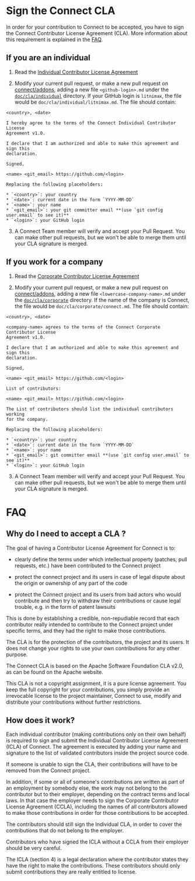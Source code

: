# Sign the Connect CLA

In order for your contribution to Connect to be accepted, you have to sign the
Connect Contributor License Agreement (CLA). More information about this
requirement is explained in the [FAQ](#faq).

## If you are an individual

1.  Read the [Individual Contributor License Agreement](icla-1.0.md)

2.  Modify your current pull request, or make a new pull request on
    [connect/addons](https://github.com/connect/addons), adding a new file
    `<github-login>.md` under the [`doc/cla/individual`](individual/) directory.
    If your GitHub login is `litnimax`, the file would be
    `doc/cla/individual/litnimax.md`. The file should contain:

```
<country>, <date>

I hereby agree to the terms of the Connect Individual Contributor License
Agreement v1.0.

I declare that I am authorized and able to make this agreement and sign this
declaration.

Signed,

<name> <git_email> https://github.com/<login>
```

    Replacing the following placeholders:

    * `<country>`: your country
    * `<date>`: current date in the form `YYYY-MM-DD`
    * `<name>`: your name
    * `<git_email>`: your git committer email **(use `git config user.email` to see it)**
    * `<login>`: your GitHub login

3. A Connect Team member will verify and accept your Pull Request. You can
make other pull requests, but we won't be able to merge them until your CLA
signature is merged.

## If you work for a company

1.  Read the [Corporate Contributor License Agreement](ccla-1.0.md)

2.  Modify your current pull request, or make a new pull request on
    [connect/addons](/connect/addons), adding a new file `<lowercase-company-name>.md`
    under the [`doc/cla/corporate`](corporate/) directory.
    If the name of the company is Connect, the file would be
    `doc/cla/corporate/connect.md`. The file should contain:

```
<country>, <date>

<company-name> agrees to the terms of the Connect Corporate Contributor License
Agreement v1.0.

I declare that I am authorized and able to make this agreement and sign this
declaration.

Signed,

<name> <git_email> https://github.com/<login>

List of contributors:

<name> <git_email> https://github.com/<login>
```

    The List of contributors should list the individual contributors working
    for the company.

    Replacing the following placeholders:

    * `<country>`: your country
    * `<date>`: current date in the form `YYYY-MM-DD`
    * `<name>`: your name
    * `<git_email>`: git committer email **(use `git config user.email` to see it)**
    * `<login>`: your GitHub login

3. A Connect Team member will verify and accept your Pull Request. You can
make other pull requests, but we won't be able to merge them until your CLA
signature is merged.

# FAQ

## Why do I need to accept a CLA ?

The goal of having a Contributor License Agreement for Connect is to:

* clearly define the terms under which intellectual property (patches, pull
  requests, etc.) have been contributed to the Connect project

* protect the connect project and its users in case of legal dispute about the
  origin or ownership of any part of the code

* protect the Connect project and its users from bad actors who would contribute
  and then try to withdraw their contributions or cause legal trouble, e.g. in
  the form of patent lawsuits

This is done by establishing a credible, non-repudiable record that each
contributor really intended to contribute to the Connect project under specific
terms, and they had the right to make those contributions.

The CLA is for the protection of the contributors, the project and its users.
It does not change your rights to use your own contributions for any other
purpose.

The Connect CLA is based on the Apache Software Foundation CLA v2.0, as
can be found on the Apache website.

This CLA is not a copyright assignment, it is a pure license agreement. You
keep the full copyright for your contributions, you simply provide an
irrevocable license to the project maintainer, Connect to use, modify and
distribute your contributions without further restrictions.

## How does it work?

Each individual contributor (making contributions only on their own behalf) is
required to sign and submit the Individual Contributor License Agreement
(ICLA) of Connect.  The agreement is executed by adding your name and
signature to the list of validated contributors inside the project source code.

If someone is unable to sign the CLA, their contributions will have to be
removed from the Connect project.

In addition, if some or all of someone's contributions are written as part of
an employment by somebody else, the work may not belong to the contributor but
to their employer, depending on the contract terms and local laws. In that case
the employer needs to sign the Corporate Contributor License Agreement (CCLA),
including the names of all contributors allowed to make those contributions in
order for those contributions to be accepted.

The contributors should still sign the Individual CLA, in order to cover the
contributions that do not belong to the employer.

Contributors who have signed the ICLA without a CCLA from their employer should
be very careful.

The ICLA (section 4) is a legal declaration where the contributor states they
have the right to make the contributions. These contributors should only
submit contributions they are really entitled to license.
